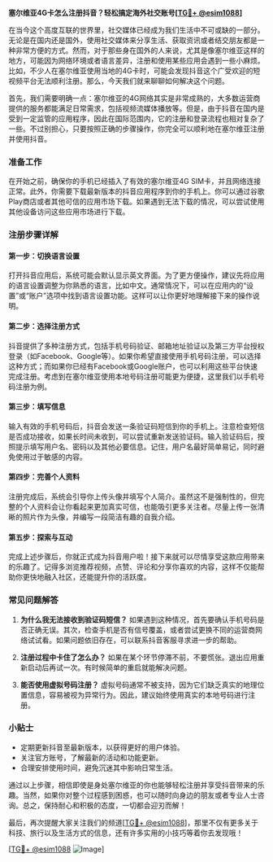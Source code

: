 **塞尔维亚4G卡怎么注册抖音？轻松搞定海外社交账号[[TG💪+ @esim1088](https://t.me/s/esim1088)]**

在当今这个高度互联的世界里，社交媒体已经成为我们生活中不可或缺的一部分。无论是在国内还是国外，使用社交媒体来分享生活、获取资讯或者结交朋友都是一种非常方便的方式。然而，对于那些身在国外的人来说，尤其是像塞尔维亚这样的地方，可能因为网络环境或者语言差异，注册和使用某些应用会遇到一些小麻烦。比如，不少人在塞尔维亚使用当地的4G卡时，可能会发现抖音这个广受欢迎的短视频平台无法顺利注册。那么，今天我们就来聊聊如何解决这个问题。

首先，我们需要明确一点：塞尔维亚的4G网络其实是非常成熟的，大多数运营商提供的服务都能满足日常需求，包括视频流媒体播放等。但是，由于抖音在国内是受到一定监管的应用程序，因此在国际范围内，它的注册和登录流程也相对复杂了一些。不过别担心，只要按照正确的步骤操作，你完全可以顺利地在塞尔维亚注册并使用抖音。

### **准备工作**

在开始之前，确保你的手机已经插入了有效的塞尔维亚4G SIM卡，并且网络连接正常。此外，你需要下载最新版本的抖音应用程序到你的手机上。你可以通过谷歌Play商店或者其他可信的应用市场下载。如果遇到无法下载的情况，可以尝试使用其他设备访问这些应用市场进行下载。

### **注册步骤详解**

#### **第一步：切换语言设置**
打开抖音应用后，系统可能会默认显示英文界面。为了更方便操作，建议先将应用的语言设置调整为你熟悉的语言，比如中文。通常情况下，可以在应用内的“设置”或“账户”选项中找到语言设置功能。这样可以让你更好地理解接下来的操作说明。

#### **第二步：选择注册方式**
抖音提供了多种注册方式，包括手机号码验证、邮箱地址验证以及第三方平台授权登录（如Facebook、Google等）。如果你希望直接使用手机号码注册，可以选择这种方式；而如果你已经有Facebook或Google账户，也可以利用这些平台快速完成注册。考虑到在塞尔维亚使用本地号码注册可能更为便捷，这里我们以手机号码注册为例。

#### **第三步：填写信息**
输入有效的手机号码后，抖音会发送一条验证码短信到你的手机上。注意检查短信是否成功接收，如果长时间未收到，可以尝试重新发送验证码。输入验证码后，按照提示填写用户名、密码以及其他必要信息。记住，用户名最好简单易记，同时避免使用过于敏感的内容。

#### **第四步：完善个人资料**
注册完成后，系统会引导你上传头像并填写个人简介。虽然这不是强制性的，但完整的个人资料会让你看起来更加真实可信，也能吸引更多关注者。尽量上传一张清晰的照片作为头像，并编写一段简洁有趣的自我介绍。

#### **第五步：探索与互动**
完成上述步骤后，你就正式成为抖音用户啦！接下来就可以尽情享受这款应用带来的乐趣了。记得多浏览推荐视频，点赞、评论和分享你喜欢的内容，这样不仅能帮助你更快地融入社区，还能提升你的活跃度。

### **常见问题解答**

1. **为什么我无法接收到验证码短信？**
   如果遇到这种情况，首先要确认手机号码是否正确无误。其次，检查手机是否有信号覆盖，或者尝试更换不同的运营商网络试试看。如果问题依旧存在，可以联系抖音客服寻求进一步的帮助。

2. **注册过程中卡住了怎么办？**
   如果在某个环节停滞不前，不要慌张。退出应用重新启动后再试一次。有时候简单的重启就能解决问题。

3. **能否使用虚拟号码注册？**
   虚拟号码通常不被支持，因为它们缺乏真实的地理位置信息，容易被视为异常行为。因此，建议始终使用真实的本地号码进行注册。

### **小贴士**

- 定期更新抖音至最新版本，以获得更好的用户体验。
- 关注官方账号，了解最新的活动和功能更新。
- 合理安排使用时间，避免沉迷其中影响日常生活。

通过以上步骤，相信即使是身处塞尔维亚的你也能够轻松注册并享受抖音带来的乐趣。当然，如果你对整个过程感到困惑，也可以随时向身边的朋友或者专业人士咨询。总之，保持耐心和积极的态度，一切都会迎刃而解！

最后，再次提醒大家关注我们的频道[[TG💪+ @esim1088](https://t.me/s/esim1088)]，那里不仅有更多关于科技、旅行以及生活方式的信息，还有许多实用的小技巧等着你去发现哦！

[[TG💪+ @esim1088](https://t.me/s/esim1088) ![Image](https://i.postimg.cc/4NQfJmqS/Snipaste-2025-05-13-00-14-12.png)]